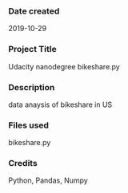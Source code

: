 ### Date created
2019-10-29

### Project Title
Udacity nanodegree bikeshare.py

### Description
data anaysis of bikeshare in US

### Files used
bikeshare.py

### Credits
Python, Pandas, Numpy
